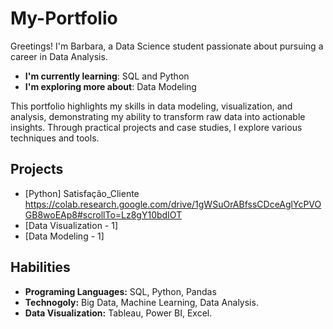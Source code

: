 # My-Portfolio
Greetings! I'm Barbara, a Data Science student passionate about pursuing a career in Data Analysis.

- **I'm currently learning**: SQL and Python
- **I'm exploring more about**: Data Modeling

This portfolio highlights my skills in data modeling, visualization, and analysis, demonstrating my ability to transform raw data into actionable insights. Through practical projects and case studies, I explore various techniques and tools.

## Projects 
- [Python] Satisfação_Cliente https://colab.research.google.com/drive/1gWSuOrABfssCDceAglYcPVOGB8woEAp8#scrollTo=Lz8gY10bdIOT
- [Data Visualization - 1]
- [Data Modeling - 1]

## Habilities
- **Programing Languages:** SQL, Python, Pandas
- **Technogoly:** Big Data, Machine Learning, Data Analysis.
- **Data Visualization:** Tableau, Power BI, Excel.

